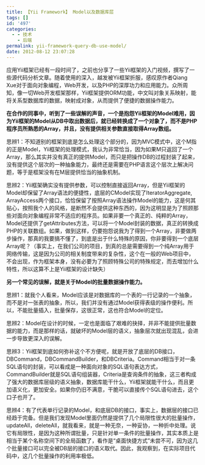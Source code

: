 ```yaml
---
title: 【Yii Framework】 Model以及数据库层
tags: []
id: '497'
categories:
  - - 技术
    - 后端
permalink: yii-framework-query-db-use-model/
date: 2012-08-12 23:07:28
---
```


应用Yii框架已经有一段时间了，之前也分享了一些Yii框架的入门视频，撰写了一些源代码分析文章。随着使用的深入，越发被Yii框架折服，感叹原作者Qiang Xue对于面向对象编程，Web开发，以及PHP的深厚功力和应用能力。众所周知，像一切Web开发框架那样，Yii框架提供ORM功能，中文叫对象关系映射，能将关系型数据库的数据，映射成对象，从而提供了便捷的数据操作能力。
<!-- more -->
**在合作的同事中，听到了一些误解的声音，一个是抱怨Yii框架的Model难用，因为Yii框架的Model从DB中取出数据后，就已经转换成了一个对象了，而不是PHP程序员所熟悉的Array，并且，没有提供相关参数直接取得Array数组。**

思辨1：不知道别的框架到底是怎么处理这个部分的，因为MVC模式中，这个M指的正是Model，Yii框架的处理模式，我认为非常恰当，因为如果M只返回了一个Array，那么其实并没有真正的提供Model，而只是把操作DB的过程封装了起来，没有提供这个层次的一种抽象能力，最终还是需要在PHP语言这个层次上解决问题，等于是框架没有在M层提供恰当的抽象机制。

思辨2：Yii框架确实没有提供参数，可以控制直接返回Array，但是Yii框架的Model却保留了Array语法的便捷性，底层的CModel实现了IteratorAggregate, ArrayAccess两个接口，恰恰保留了按照Array语法操作Model的能力，这是何其贴心，按照我个人的风格，是断然不会提供这种东西的，因为这明显是为了照顾那些对面向对象编程非常不适应的程序员。如果非要一个真正的、纯粹的Array，Model还提供了getAttributes方法，可以将一个Model封装的数据，真正的转换成PHP的关联数组。如果，做到这样，仍要抱怨说我为了得到一个Array，非要做两步操作，那真的我要搞不懂了，到底是出于什么特殊的原因，你非要得到一个底层Array呢？（事实上，在我们公司的项目，到真的总是需要得到一个纯Array用于网络传输，这是因为公司的相关制度带来的复杂性，这个在一般的Web项目中，不会出现，作为框架本身，没有必要为了照顾特殊公司的特殊规定，而去增加什么特性，所以这算不上是Yii框架的设计缺失）

**另一个常见的误解，就是关于Model的批量数据操作能力。**

思辨1：就我个人看来，Model应该是对数据库的一个表的一行记录的一个抽象，而不是对一张表的抽象，所以，我们并没有通过Model获得表级的操作便利。所以，不能批量插入，批量保存，这很正常，这也符合Model的定位。

思辨2：Model在设计的时候，一定也是面临了艰难的抉择，并非不能提供批量数据的能力，而是那样的话，就破坏的Model层的语义，抽象层次就出现混乱，会进一步导致更深入的误解。

思辨3：Yii框架到底如何弥补这个不方便呢，就是开放了底层的DB接口，DBCommand，DBCommandBuilder，和DBCriteria。Command相当于对一条SQL语句的封装，可以看成是一种面向对象的SQL语句表达方式，CommandBuilder就是SQL语句组装器，Criteria是查询条件的抽象，这三者构成了强大的数据库层级的语义抽象，数据库能干什么，Yii框架就能干什么，而且更加语义化，更加安全。如果你仍旧不满意，干脆可以直接传个SQL语句进去，这个口子也开了。

思辨4：有了代表单行记录的Model，和底层DB的接口，事实上，数据层的接口已经趋于完备。但是我们发现Model里面仍然是提供了几个局限性很大的批量操作，updateAll，deleteAll，就我看来，就是一种无奈，一种妥协，一种折中处理。说它有局限性，是因为这种所谓批量，只是针对单一条件的批量操作，其实本质上是相当于某个名称空间下的全局函数了，看作是“桌面快捷方式”未尝不可，因为这几个批量接口可以完全被DB层的接口的语义取代。因此，我观察到，在实际项目代码中，这几个批量操作的利用率极低。